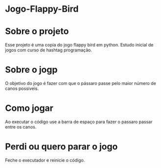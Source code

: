 # Jogo-Flappy-Bird

# Sobre o projeto
Esse projeto é uma copia do jogo flappy bird em python. 
Estudo inicial de jogos com curso de hashtag programação.

# Sobre o jogp
O objetivo do jogo é fazer com que o pássaro passe pelo maior número de canos possiveis. 

# Como jogar
Ao executar o código use a barra de espaço para fazer o passaro passar entre os canos.

# Perdi ou quero parar o jogo
Feche o executador e reinicie o código.
